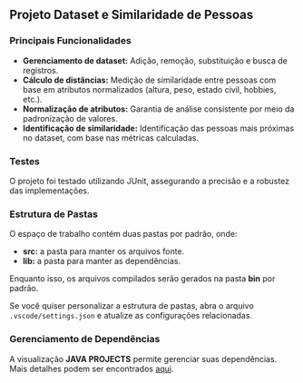 ## Projeto Dataset e Similaridade de Pessoas

### Principais Funcionalidades
- **Gerenciamento de dataset:** Adição, remoção, substituição e busca de registros.
- **Cálculo de distâncias:** Medição de similaridade entre pessoas com base em atributos normalizados (altura, peso, estado civil, hobbies, etc.).
- **Normalização de atributos:** Garantia de análise consistente por meio da padronização de valores.
- **Identificação de similaridade:** Identificação das pessoas mais próximas no dataset, com base nas métricas calculadas.


### Testes
O projeto foi testado utilizando JUnit, assegurando a precisão e a robustez das implementações.

### Estrutura de Pastas  
O espaço de trabalho contém duas pastas por padrão, onde:  

- **src:** a pasta para manter os arquivos fonte.  
- **lib:** a pasta para manter as dependências.  

Enquanto isso, os arquivos compilados serão gerados na pasta **bin** por padrão.  

Se você quiser personalizar a estrutura de pastas, abra o arquivo `.vscode/settings.json` e atualize as configurações relacionadas.  

### Gerenciamento de Dependências  
A visualização **JAVA PROJECTS** permite gerenciar suas dependências. Mais detalhes podem ser encontrados [aqui](https://github.com/microsoft/vscode-java-dependency#manage-dependencies).

